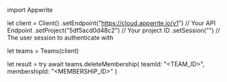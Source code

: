 import Appwrite

let client = Client()
    .setEndpoint("https://cloud.appwrite.io/v1") // Your API Endpoint
    .setProject("5df5acd0d48c2") // Your project ID
    .setSession("") // The user session to authenticate with

let teams = Teams(client)

let result = try await teams.deleteMembership(
    teamId: "<TEAM_ID>",
    membershipId: "<MEMBERSHIP_ID>"
)

